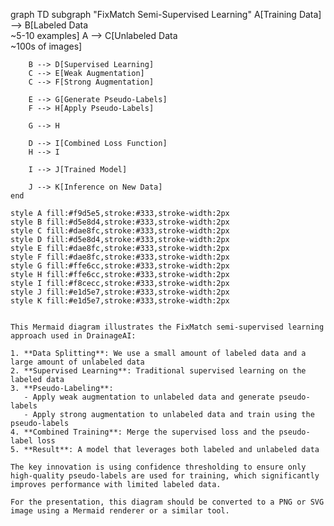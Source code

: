 graph TD
    subgraph "FixMatch Semi-Supervised Learning"
        A[Training Data] --> B[Labeled Data<br>~5-10 examples]
        A --> C[Unlabeled Data<br>~100s of images]
        
        B --> D[Supervised Learning]
        C --> E[Weak Augmentation]
        C --> F[Strong Augmentation]
        
        E --> G[Generate Pseudo-Labels]
        F --> H[Apply Pseudo-Labels]
        
        G --> H
        
        D --> I[Combined Loss Function]
        H --> I
        
        I --> J[Trained Model]
        
        J --> K[Inference on New Data]
    end
    
    style A fill:#f9d5e5,stroke:#333,stroke-width:2px
    style B fill:#d5e8d4,stroke:#333,stroke-width:2px
    style C fill:#dae8fc,stroke:#333,stroke-width:2px
    style D fill:#d5e8d4,stroke:#333,stroke-width:2px
    style E fill:#dae8fc,stroke:#333,stroke-width:2px
    style F fill:#dae8fc,stroke:#333,stroke-width:2px
    style G fill:#ffe6cc,stroke:#333,stroke-width:2px
    style H fill:#ffe6cc,stroke:#333,stroke-width:2px
    style I fill:#f8cecc,stroke:#333,stroke-width:2px
    style J fill:#e1d5e7,stroke:#333,stroke-width:2px
    style K fill:#e1d5e7,stroke:#333,stroke-width:2px
```

This Mermaid diagram illustrates the FixMatch semi-supervised learning approach used in DrainageAI:

1. **Data Splitting**: We use a small amount of labeled data and a large amount of unlabeled data
2. **Supervised Learning**: Traditional supervised learning on the labeled data
3. **Pseudo-Labeling**: 
   - Apply weak augmentation to unlabeled data and generate pseudo-labels
   - Apply strong augmentation to unlabeled data and train using the pseudo-labels
4. **Combined Training**: Merge the supervised loss and the pseudo-label loss
5. **Result**: A model that leverages both labeled and unlabeled data

The key innovation is using confidence thresholding to ensure only high-quality pseudo-labels are used for training, which significantly improves performance with limited labeled data.

For the presentation, this diagram should be converted to a PNG or SVG image using a Mermaid renderer or a similar tool.
